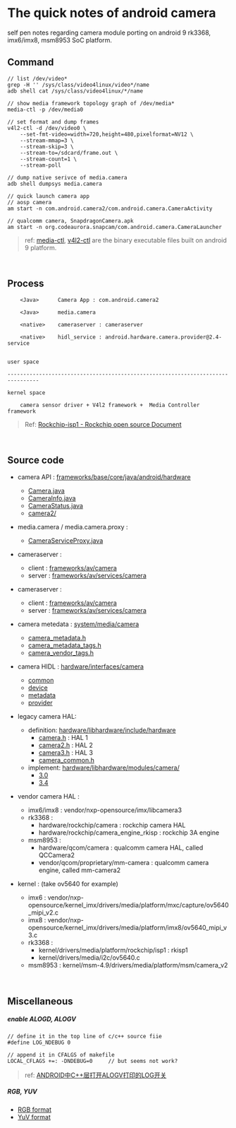 # The quick notes of android camera
self pen notes regarding camera module porting on android 9 rk3368, imx6/imx8, msm8953 SoC platform.



## Command
```
// list /dev/video*
grep -H '' /sys/class/video4linux/video*/name
adb shell cat /sys/class/video4linux/*/name

// show media framework topology graph of /dev/media*
media-ctl -p /dev/media0

// set format and dump frames
v4l2-ctl -d /dev/video0 \
    --set-fmt-video=width=720,height=480,pixelformat=NV12 \
    --stream-mmap=3 \
    --stream-skip=3 \
    --stream-to=/sdcard/frame.out \
    --stream-count=1 \
    --stream-poll

// dump native serivce of media.camera
adb shell dumpsys media.camera

// quick launch camera app
// aosp camera
am start -n com.android.camera2/com.android.camera.CameraActivity

// qualcomm camera, SnapdragonCamera.apk
am start -n org.codeaurora.snapcam/com.android.camera.CameraLauncher

```
> ref: [media-ctl](./utils/media-ctl), [v4l2-ctl](./utils/v4l2-ctl) are the binary executable files built on android 9 platform.


</br>

## Process

```
    <Java>      Camera App : com.android.camera2

    <Java>      media.camera

    <native>    cameraserver : cameraserver

    <native>    hidl_service : android.hardware.camera.provider@2.4-service


user space

--------------------------------------------------------------------------------

kernel space

    camera sensor driver + V4l2 framework +  Media Controller framework
```

> Ref: [Rockchip-isp1 - Rockchip open source Document](http://opensource.rock-chips.com/wiki_Rockchip-isp1)



</br>

## Source code

- camera API : [frameworks/base/core/java/android/hardware](http://androidxref.com/9.0.0_r3/xref/frameworks/base/core/java/android/hardware/)
    - [Camera.java](http://androidxref.com/9.0.0_r3/xref/frameworks/base/core/java/android/hardware/Camera.java)
    - [CameraInfo.java](http://androidxref.com/9.0.0_r3/xref/frameworks/base/core/java/android/hardware/CameraInfo.java)
    - [CameraStatus.java](http://androidxref.com/9.0.0_r3/xref/frameworks/base/core/java/android/hardware/CameraStatus.java)
    - [camera2/](http://androidxref.com/9.0.0_r3/xref/frameworks/base/core/java/android/hardware/camera2/)

- media.camera / media.camera.proxy :
    - [CameraServiceProxy.java](http://androidxref.com/9.0.0_r3/xref/frameworks/base/services/core/java/com/android/server/camera/)


- cameraserver :
    - client : [frameworks/av/camera](http://androidxref.com/9.0.0_r3/xref/frameworks/av/camera/)
    - server : [frameworks/av/services/camera](http://androidxref.com/9.0.0_r3/xref/frameworks/av/services/camera/)

- cameraserver :
    - client : [frameworks/av/camera](http://androidxref.com/9.0.0_r3/xref/frameworks/av/camera/)
    - server : [frameworks/av/services/camera](http://androidxref.com/9.0.0_r3/xref/frameworks/av/services/camera/)

- camera metedata : [system/media/camera](http://androidxref.com/9.0.0_r3/xref/system/media/camera/)
    - [camera_metadata.h](http://androidxref.com/9.0.0_r3/xref/system/media/camera/include/system/camera_metadata.h)
    - [camera_metadata_tags.h](http://androidxref.com/9.0.0_r3/xref/system/media/camera/include/system/camera_metadata_tags.h)
    - [camera_vendor_tags.h](http://androidxref.com/9.0.0_r3/xref/system/media/camera/include/system/camera_vendor_tags.h)

- camera HIDL : [hardware/interfaces/camera](http://androidxref.com/9.0.0_r3/xref/hardware/interfaces/camera/)
    - [common](http://androidxref.com/9.0.0_r3/xref/hardware/interfaces/camera/common/)
    - [device](http://androidxref.com/9.0.0_r3/xref/hardware/interfaces/camera/device/)
    - [metadata](http://androidxref.com/9.0.0_r3/xref/hardware/interfaces/camera/metadata/)
    - [provider](http://androidxref.com/9.0.0_r3/xref/hardware/interfaces/camera/provider/)

- legacy camera HAL:
    - definition: [hardware/libhardware/include/hardware]()
        - [camera.h](http://androidxref.com/9.0.0_r3/xref/hardware/libhardware/include/hardware/camera.h) : HAL 1
        - [camera2.h](http://androidxref.com/9.0.0_r3/xref/hardware/libhardware/include/hardware/camera2.h) : HAL 2
        - [camera3.h](http://androidxref.com/9.0.0_r3/xref/hardware/libhardware/include/hardware/camera3.h) : HAL 3
        - [camera_common.h](http://androidxref.com/9.0.0_r3/xref/hardware/libhardware/include/hardware/camera_common.h)
    - implement: [hardware/libhardware/modules/camera/]( http://androidxref.com/9.0.0_r3/xref/hardware/libhardware/modules/camera/)
        - [3.0](http://androidxref.com/9.0.0_r3/xref/hardware/libhardware/modules/camera/3_0/)
        - [3.4](http://androidxref.com/9.0.0_r3/xref/hardware/libhardware/modules/camera/3_4/)

- vendor camera HAL :
    - imx6/imx8 : vendor/nxp-opensource/imx/libcamera3
    - rk3368 :
        - hardware/rockchip/camera :  rockchip camera HAL
        - hardware/rockchip/camera_engine_rkisp :  rockchip 3A engine
    - msm8953 :
        - hardware/qcom/camera :  qualcomm camera HAL, called QCCamera2
        - vendor/qcom/proprietary/mm-camera :  qualcomm camera engine, called mm-camera2

- kernel : (take ov5640 for example)
  - imx6 : vendor/nxp-opensource/kernel_imx/drivers/media/platform/mxc/capture/ov5640_mipi_v2.c
  - imx8 : vendor/nxp-opensource/kernel_imx/drivers/media/platform/imx8/ov5640_mipi_v3.c
  - rk3368 :
    - kernel/drivers/media/platform/rockchip/isp1 :  rkisp1
    - kernel/drivers/media/i2c/ov5640.c
  - msm8953 : kernel/msm-4.9/drivers/media/platform/msm/camera_v2





</br>

## Miscellaneous

##### enable ALOGD, ALOGV
```
// define it in the top line of c/c++ source fiie
#define LOG_NDEBUG 0

// append it in CFALGS of makefile
LOCAL_CFLAGS +=: -DNDEBUG=0		// but seems not work?
```

> ref:  [ANDROID中C++层打开ALOGV打印的LOG开关](https://blog.csdn.net/yu741677868yu/article/details/80682182)


##### RGB, YUV
- [RGB format](https://linuxtv.org/downloads/v4l-dvb-apis/uapi/v4l/pixfmt-rgb.html#pixfmt-rgb)
- [YuV format](https://linuxtv.org/downloads/v4l-dvb-apis/uapi/v4l/yuv-formats.html#yuv-formats)

